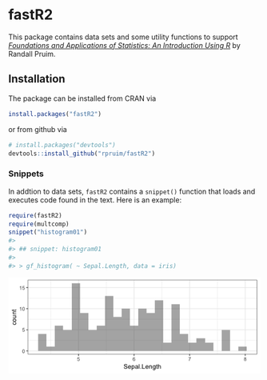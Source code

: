 
<!-- README.md is generated from README.Rmd. Please edit that file -->
fastR2
======

This package contains data sets and some utility functions to support [*Foundations and Applications of Statistics: An Introduction Using R*](https://bookstore.ams.org/amstext-28/) by Randall Pruim.

Installation
------------

The package can be installed from CRAN via

``` r
install.packages("fastR2")
```

or from github via

``` r
# install.packages("devtools")
devtools::install_github("rpruim/fastR2")
```

<!-- [![CRAN_Status_Badge](http://www.r-pkg.org/badges/version/fastR2)](https://cran.r-project.org/package=fastR2) -->
### Snippets

In addtion to data sets, `fastR2` contains a `snippet()` function that loads and executes code found in the text. Here is an example:

``` r
require(fastR2)
require(multcomp)
snippet("histogram01")
#> 
#> ## snippet: histogram01
#> 
#> > gf_histogram( ~ Sepal.Length, data = iris)
```

<img src="README-snippet-1.png" style="display: block; margin: auto;" />
